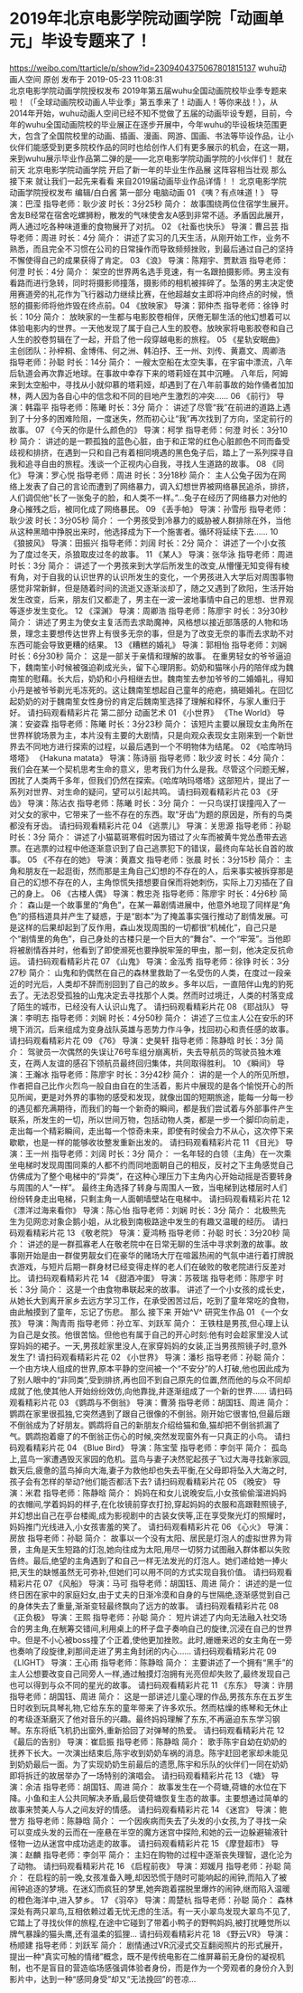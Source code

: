 
# 2019年北京电影学院动画学院「动画单元」毕设专题来了！
https://weibo.com/ttarticle/p/show?id=2309404375067801815137
wuhu动画人空间  原创 发布于 2019-05-23 11:08:31  
北京电影学院动画学院授权发布
​​
 2019年第五届wuhu全国动画院校毕业季专题来啦！（「全球动画院校动画人毕业季」第五季来了！动画人！等你来战！），从2014年开始，wuhu动画人空间已经不知不觉做了五届的动画毕设专题，目前，今年的wuhu全国动画院校的毕业展正在逐步开展中，今年wuhu的毕设板块范围更大，包含了全国院校里的动画、插画、漫画、网游、国画、书法等毕设作品，让小伙伴们能感受到更多院校作品的同时也给创作人们有更多展示的机会，在这一期，来到wuhu展示毕业作品第二弹的是——北京电影学院动画学院的小伙伴们！
就在前天
北京电影学院动画学院
开启了新一年的毕业生作品展
这阵容相当壮观
那么
接下来
就让我们一起先来看看
来自2019届动画毕业作品详情！！
北京电影学院动画学院授权发布
编辑/白白酱
第一部分   电脑动画
01
《咦？有点味道！》
导演：巴滢
指导老师：耿少波
时长：3分25秒
简介：
故事围绕两位住宿学生展开。舍友B经常在宿舍吃螺狮粉，散发的气味使舍友A感到非常不适。矛盾因此展开，两人通过吃各种味道重的食物展开了对抗。
02
《社畜也快乐》
导演：曹吕芸
指导老师：周进
时长：4分
简介：
讲述了实习的几天生活，从刚开始工作，业务不熟悉，而且完全不习惯在公司的日常操作而导致频频挫败，到最后通过自己的坚持不懈使得自己的成果获得了肯定。
03
《浪》
导演：陈翔宇、贾默涵
指导老师：何澄
时长：4分
简介：
架空的世界两名选手竞速，有一名跟拍摄影师。男主没有看路而进行急转，同时将摄影师撞落，摄影师的相机被摔碎了。坠落的男主决定使用赛道旁的礼花作为飞行器动力继续比赛，在他超越女主即将冲向终点的时候，愤怒的摄影师将他炸毁在终点前。
​
04
《放映家》
导演：郭仲杰
指导老师：徐铮
时长：10分
简介：
放映家的一生都与电影胶卷相伴，厌倦无聊生活的他幻想着可以体验电影内的世界。一天他发现了属于自己人生的胶卷。放映家将电影胶卷和自己人生的胶卷剪辑在了一起，开启了他一段穿越电影的旅程。
05
《星轨安眠曲》
主创团队：孙梓桐、金博伟、何之洲、韩泊抒、王一州、刘传、黄嘉文、周卿浩
指导老师：孙聪
时长：14分
简介：
一艘太空船在太空失事，在宇宙中漂流，八年后轨道会再次靠近地球。在事故中幸存下来的塔莉娅在其中沉睡。
八年后，阿姆来到太空船中，寻找从小就仰慕的塔莉娅，却遇到了在八年前事故的始作俑者加加林，两人因为各自心中的信念和不同的目地产生激烈的冲突……
06
《前行》
导演：韩霜平
指导老师：陈曦
时长：3分
简介：
讲述了尽管“我”在前进的道路上遇到了十分多的困难险阻，一度迷失，然而初心让“我”再次找到了方向，坚定前行的故事。
07
《今天的你是什么颜色的》
导演：柯学
指导老师：何澄
时长：3分10秒
简介：
讲述的是一颗孤独的蓝色心脏，由于和正常的红色心脏颜色不同而备受歧视和排挤，在遇到一只和自己有着相同境遇的黑色兔子后，踏上了一系列探寻自我和追寻自由的旅程。浅谈一个正视内心自我，寻找人生道路的故事。
08
《同化》
导演：罗心悦
指导老师：周进
时长：3分18秒
简介：
主人公兔子因为在网络上发表了自己的言论而遭到了网络暴力，调入幻想世界被网络暴民追杀，排挤，人们调侃他“长了一张兔子的脸，和人类不一样。”...兔子在经历了网络暴力对他的身心摧残之后，被同化成了网络暴民。
09
《丢手帕》
导演：孙雪彤
指导老师：耿少波
时长：3分05秒
简介：
一个男孩受到冷暴力的威胁被人群排除在外，当他从这种黑暗中挣脱出来时，他选择成为下一个施害者。循环将延续下去……
10
《狼披风》
导演：田振兴
指导老师：刘阔
时长：2分
简介：
讲述了一个小女孩为了度过冬天，杀狼取皮过冬的故事。
11
《某人》
导演：张华泳
指导老师：周进
时长：3分
简介：
讲述了一个男孩来到大学后所发生的改变,从懵懂无知变得有棱有角，对于自我的认识世界的认识所发生的变化，一个男孩进入大学后对周围事物感觉非常新鲜，但是随着时间的流逝又逐渐淡却了，随之又遇到了欧阳，生活开始发生改变，后来，朋友们又都走了，男主在一波一波地事情中自己的思想、世界观等逐步发生变化。
12
《深渊》
导演：周卿浩
指导老师：陈廖宇
时长：3分30秒
简介：
讲述了男主为使女主复活而去求助魔神，风格想以接近部落感的人物和场景，理念主要想传达世界上有很多无奈的事，但是为了改变无奈的事而去求助不对东西可能会导致更糟的结果。
13
《糟糕的婚礼》
导演：郭相怡
指导老师：刘娴
时长：6分30秒
简介：
这是一部关于亲情和理解的故事。
在重男轻女的爷爷逼迫下，魏南笙小时候被强迫剃成光头，留下心理阴影。奶奶和猫咪小丹的陪伴成为魏南笙的慰藉。长大后，奶奶和小丹相继去世。魏南笙去参加爷爷的二婚婚礼，得知小丹是被爷爷剃光毛冻死的。这让魏南笙想起自己童年的疮疤，搞砸婚礼。在回忆起奶奶的对于魏南笙女性身份的肯定后魏南笙选择了理解和释怀，与家人重归于好。
请扫码观看精彩片花
第二部分   动画艺术
01
《小世界》
《The World》
导演：安姿霖
指导老师：陈曦
时长：3分23秒
简介：
该短片主要以展现女主角所在世界样貌场景为主，本片没有主要的大剧情，只是向观众表现女主刚来到一个新世界去不同地方进行探索的过程，以最后遇到一个不明物体为结尾。
02
《哈库呐玛塔塔》
《Hakuna matata》
导演：陈诗丽
指导老师：耿少波
时长：4分
简介：
我们会在某一个契机思考生命的意义，思考我们为什么是我。尽管这个问题无解，困扰了人类两千多年，但我们仍然在探索。《哈库呐玛塔塔》这部短片，提出了一系列对世界、对生命的疑问，望可以引起共鸣。
请扫码观看精彩片花
03
《牙齿》
导演：陈沾衣
指导老师：陈曦
时长：3分
简介：
一只鸟误打误撞闯入了一对父女的家中，它带来了一些不存在的东西。取“牙齿”为题的原因是，所有的鸟类都没有牙齿。
请扫码观看精彩片花
04
《逃票儿》
导演：关思源
指导老师：孙聪
时长：3分
简介：
讲述了小猫葛斑寒假时因为错过了火车而被黄牛党怂恿带去逃票。在逃票的过程中他逐渐意识到了自己逃票犯下的错误，最终向车站长自首的故事。
05
《不存在的她》
导演：黄嘉文
指导老师：张晨
时长：3分15秒
简介：
主角和朋友在一起逛街，然而那是主角自己幻想的不存在的人，后来事实被拆穿那是自己的幻想不存在的人，主角惊慌失措想要自保而将她刺伤，实际上刀刃插在了自己的身上。
06
《古楼人偶》
导演：教忠尧
指导老师：陈廖宇
时长：4分6秒
简介：
森山是一个故事里的“角色”，在某一幕剧情进展中，他意外地现了同样是“角色”的搭档道具并产生了疑惑，于是“剧本”为了掩盖事实强行推动了剧情发展。可是这样的后果却起到了反作用，森山发现周围的一切都很“机械化”，自己只是个“剧情里的角色”，自己身处的古楼只是一个巨大的“舞台”、一个“牢笼”。当他即将被剧情吞并时，他看到了即使濒死也要挣脱牢笼的甲虫，那一刻，他决定反抗命运。
请扫码观看精彩片花
07
《山鬼》
导演：金泓秀
指导老师：徐铮
时长：3分27秒
简介：
山鬼和豹偶然在自己的森林里救助了一名受伤的人类，在度过一段亲近的时光后，人类却不辞而别回到了自己的故乡。多年以后，一直陪伴山鬼的豹死去了。无法忍受孤独的山鬼决定去寻找那个人类。然而时过境迁，人类的村落变成了陌生的城市，已经没有人认识山鬼了。
请扫码观看精彩片花
08
《耶战队》
导演：李明志
指导老师：刘娴
时长：4分50秒
简介：
讲述了三位主人公在安乐的环境下消沉，后来组成为变身战队英雄与恶势力作斗争，找回初心和责任感的故事。
请扫码观看精彩片花
09
《76》
导演：史昊轩
指导老师：陈静晗
时长：3分
简介：
驾驶员一次偶然的失误让76号车组分崩离析，失去导航员的驾驶员独木难支，在两人友谊的感召下领航员最终回归集体，共同取得胜利。
10
《瞬间》
导演：王瀚冰
指导老师：陈廖宇
时长：3分42秒
简介：
讲的是一个人的所见所想，作者把自己比作火烈鸟一般自由自在的生活着，影片中展现的是各个愉悦开心的所见所闻，更是对外界的事物的感受和发现，就像出国的短期旅途，能每一分每一秒的遇见都充满期待，而我们的每一个新奇的瞬间，都是我们尝试着与外部事件产生联系，所发生的一切，所以世间万物，包括动物人类，都是一步一个脚印向前走，走出每一个精彩瞬间，走出每一个惊奇未来，即使有时侯会力不从心，这次停下来歇歇，也是一样的能够收妆整发重新出发的。
请扫码观看精彩片花
11
《目光》
导演：王一州
指导老师：刘阔
时长：3分
简介：
一名年轻的白领（主角）在一次乘坐电梯时发现周围同乘的人都不约而同地面朝自己的相反，反衬之下主角感觉自己仿佛成为了整个电梯中的“异类”，在这种心理压力下主角内心开始动摇是否要转身与周围的人“一样”。
最终主角选择了转身与周围人一致，当电梯到达楼层时人们纷纷转身走出电梯，只剩主角一人面朝墙壁站在电梯中。
请扫码观看精彩片花
12
《漂洋过海来看你》
导演：陈心怡
指导老师：刘娴
时长：3分
简介：
北极熊先生为见网恋对象企鹅小姐，从北极到南极路途中发生的有趣又温暖的经历。
请扫码观看精彩片花
13
《敬老院》
导演：夏鸿畅
指导老师：孙聪 
时长：3分20秒
简介：
讲述的是一群孤寡老人在敬老院中在日常无聊的生活中寻求刺激的故事。故事刚开始是由一群俊男靓女们在豪华的赌场大厅在喧嚣热闹的气氛中进行着打牌脱衣游戏，与短片后期一群身材已经变得走样的老人们在破败的敬老院进行反差对比。
请扫码观看精彩片花
14
《甜酒冲蛋》
导演：苏筱瑞
指导老师：陈廖宇
时长：3分
简介：
这是一个由食物串联起来的故事。
讲述了一个小女孩的成长史，从她长大到离开家乡去远方学习工作，在承受困苦过后，吃到了童年常吃的食物，由此触摸到了童年，忘记了伤悲。
那么
接下来
开始^V^
研究生作品
01
《一个女孩》
导演：陶青雨
指导老师：孙立军、刘跃军
简介：
王铁柱是男孩,但心理上认为自己是女孩。他很苦恼。但他也有属于自己的开心时刻:他有时会趁家里没人试穿妈妈的裙子。一天,男孩趁家里没人,在家穿妈妈的女装,正当男孩照镜子时,意外发生了!
请扫码观看精彩片花
02
《小世界》
导演：潘杉
指导老师：孙聪
简介：
一个由方块人组成的世界,原本平静的空间被一个“不安分”的人打破,他也因此成为了别人眼中的“非同类”,受到排挤,再也回不到自己原先的位置,然而他的与众不同却成就了他,使其他人开始纷纷效仿,向他靠拢,井逐渐组成了一个新的世界......
请扫码观看精彩片花
03
《鹦鹉与不倒翁》
导演：曹漪
指导老师：胡国钰、周进
简介：
鹦鹉在家里很孤独,它突然遇到了跟自己很像的不倒翁。刚开始它很害怕,但最后跟不倒翁成为了好朋友。鹦鹉将自己的新朋友介绍给猫和鱼,猫却把不倒翁抓漏了气。鹦鹉抱着瘪了的不倒翁正伤心的时候,突然发现窗外有一只真正的小鸟。
请扫码观看精彩片花
04
《Blue Bird》
导演：陈宝莹
指导老师：李剑平
简介：
孤岛上,蓝鸟一家遭遇毁灭家园的危机。蓝鸟与妻子决然驼起孩子飞过大海寻找新家园,数天后,疲惫的蓝鸟掉向大海,妻子为救他却也失去平衡,在父母即将坠入大海之时,孩子会有怎样的举动?他们能否都活下去?
请扫码观看精彩片花
05
《晚安》
导演：米君
指导老师：陈静晗
简介：
妈妈在和女儿说晚安后,小女孩偷偷溜进妈妈的衣帽间,学着妈妈的样子,在化妆镜前穿衣打扮,穿起妈妈的衣服和高跟鞋照镜子,并幻想出自己在亭台楼阁,成为影视剧中的古装女侠等,正在享受聚光灯的照耀时，妈妈推门光线进入,小女孩害羞的笑了。
请扫码观看精彩片花
06
《心火》
导演：房放
指导老师：孙聪
简介：
故事以一个没有太阳、居民是灯泡人的虚拟世界为背景，主角是天生短路的灯泡,她向往成为太阳,用尽一切努力试图融入群体都以失败告终。最后,绝望的主角遇到了和自己一样无法发光的灯泡人。她们递给她一捧火把,天生的缺憾虽然无可弥补,但她们可以用不同的方式实现自我价值。
请扫码观看精彩片花
07
《风船》
导演：马可
指导老师：胡国钰、周进
简介：
讲述的是一位终日困在家中的家庭妇女,由于丈夫的日渐冷漠和自身的与世隔绝,逐渐感觉到自己的身体失去了重量,渐渐变轻最终飘向了远方的故事。
请扫码观看精彩片花
08
《正负极》
导演：王熙
指导老师：孙聪
简介：
短片讲述了内向无法融入社交场合的男主角,在觥筹交错间,利用桌上的杯子盘子奏响自己的旋律,沉浸在自己的世界中。但是不小心被boss撞了个正着,使他更加挫败。此时,姗姗来迟的女主角在一旁也奏响了段旋律,刹那间走进了男主角封闭的内心……
请扫码观看精彩片花
09
《LIGHT》
导演：王心雨
指导老师：陈静晗
简介：
主要讲述了一个拥有“黑手”的主人公想要改变自己同旁人一样,通过触摸灯泡拥有光亮但却失败了,最终发现自己也可以得到与众不同的星光的故事。
请扫码观看精彩片花
11
《东东》
导演：许朋
指导老师：胡国钰、周进
简介：
这是一部讲述儿童心理的作品,男孩东东在五岁生日时收到玩具琴礼物,它给东东的童年带来了许多欢乐。然而枯燥的练琴和无休止的考级逐渐磨灭了他对音乐的兴趣。最终妈妈理解了东东,不再逼迫东东学习钢琴。东东将纸飞机扔出窗外,重新拾回了对弹琴的热爱。
请扫码观看精彩片花
12
《最后的告别》
导演：崔启振
指导老师：陈静晗
简介：
歌手陈宇自幼在奶奶的抚养下长大。一次演出结束后,陈宇收到奶奶车祸的消息。陈宇赶回老家却未能见到奶奶最后一面。为了实现奶奶生前最后的遗愿,陈宇和乐队的伙伴们一同在奶奶即将拆迁的故居举办了一场特别的演唱会。
请扫码观看精彩片花
13
《塘》
导演：余洁
指导老师：胡国钰、周进
简介：
故事发生在一个荷塘,荷塘的水位在下降。小鱼和主人公共同解决矛盾,最后使荷塘恢复生态的故事。主要想通过简单的故事来赞美人与人之间友好的情感。
请扫码观看精彩片花
14
《迷宫》
导演：鲍誉方
指导老师：陈静晗
简介：
一个因疾病而失去了头发的小女孩,为了寻找一朵可以变成头发的云而在一座悬在半空的魔方迷宫中探险,和她的云一边躲避输液针怪物一边从迷宫中成功逃走的故事。
请扫码观看精彩片花
15
《摩登超市》
导演：赵麟
指导老师：李剑平
简介：
主妇在购物的过程中逐渐丧失理智，退化沦为了动物。
请扫码观看精彩片花
16
《启程前夜》
导演：郑媛月
指导老师：孙聪
简介：
在启程的前一晚,女孩准备入睡,却因恐慌于随时可能响起的闹钟,而陷入了被闹钟追逐的梦境。在迷幻而疯狂的梦里,她奔跑着摆脱里爆炸的闹钟,继而陷入温暖的橙色海洋中,进入梦乡。
17
《羽卒》
导演：周楚杭
指导老师：孙聪
简介：
森林深处有两只翠鸟,互相依赖过着无忧无虑的生活。有一天小翠鸟发现大翠鸟不见了,它踏上了寻找伙伴的旅程,在途中它碰到了带着小鸭子的野鸭妈妈,被打扰睡觉所以牌气暴躁的猫头鹰,还有温柔的狐狸…
请扫码观看精彩片花
18
《野云VR》
导演：杨顺建
指导老师：刘跃军
简介：
剧情通过VR沉浸式交互翻阅照片的形式展开，提出一种“真实可触的情绪”概念，既不是传统电影在二维屏幕前无身份的凝视机制，也不是盲目的营造临场感强调体验者身份，而是作为一个旁观者的身份介入到影片中，达到一种“感同身受”却又“无法挽回”的苍凉...
